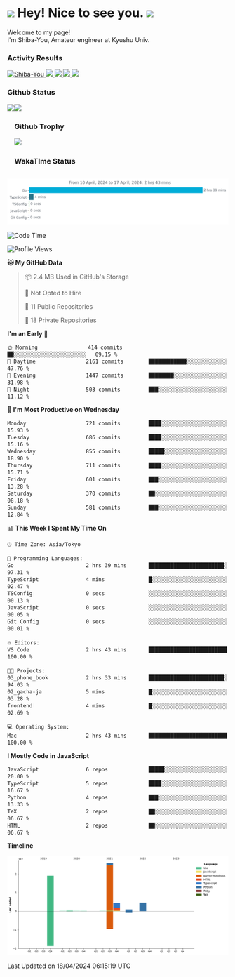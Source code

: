 <h1>
  <img src="https://emojis.slackmojis.com/emojis/images/1531849430/4246/blob-sunglasses.gif?1531849430" width="30"/> 
  Hey! Nice to see you.
  <img src="https://emojis.slackmojis.com/emojis/images/1531849430/4246/blob-sunglasses.gif?1531849430" width="30"/> 
</h1>
<p>
  Welcome to my page! <br />
  I'm Shiba-You, Amateur engineer at Kyushu Univ.
</p>


<h3>
  Activity Results
</h3>
<p align="left"> 
  <!--   GitHub  -->
  <a href="https://github.com/Shiba-You/Shiba-You/">
    <img src="https://komarev.com/ghpvc/?username=Shiba-You" alt="Shiba-You" />
  </a>
  <a href="https://github.com/Shiba-You">
    <img height="20" src="https://img.shields.io/github/followers/Shiba-You?label=follow&logo=github&style=flat" />
  </a>
  
  <!-- Qiita -->
  <a href="http://qiita.com/Shiba-You">
    <img height="20" src="https://qiita-badge.apiapi.app/s/Shiba-You/posts.svg" />
  </a>
  <a href="http://qiita.com/Shiba-You">
    <img height="20" src="https://qiita-badge.apiapi.app/s/Shiba-You/contributions.svg" />
  </a>
  <a href="http://qiita.com/Shiba-You">
    <img height="20" src="https://qiita-badge.apiapi.app/s/Shiba-You/followers.svg" />
  </a>
</p>


<h3>
  Github Status
</h3>
<div>
  <img height="170" align="left" src="https://github-readme-stats.vercel.app/api?username=Shiba-You&theme=tokyonight" />
  <img height="170" src="https://github-readme-stats.vercel.app/api/top-langs/?username=Shiba-You&theme=tokyonight&layout=compact" />
</div>

<h3>
  Github Trophy
</h3>
<div>
  <img width="800" src="https://github-profile-trophy.vercel.app/?username=Shiba-You&theme=tokyonight" />
</div>


<h3>
  WakaTIme Status
</h3>
<img src="https://github.com/Shiba-You/Shiba-You/blob/main/images/stat.svg" alt="Shiba-You WakaTime Activity"/>

<!--START_SECTION:waka-->
![Code Time](http://img.shields.io/badge/Code%20Time-801%20hrs%2035%20mins-blue)

![Profile Views](http://img.shields.io/badge/Profile%20Views-0-blue)

**🐱 My GitHub Data** 

> 📦 2.4 MB Used in GitHub's Storage 
 > 
> 🚫 Not Opted to Hire
 > 
> 📜 11 Public Repositories 
 > 
> 🔑 18 Private Repositories 
 > 
**I'm an Early 🐤** 

```text
🌞 Morning                414 commits         ██░░░░░░░░░░░░░░░░░░░░░░░   09.15 % 
🌆 Daytime                2161 commits        ████████████░░░░░░░░░░░░░   47.76 % 
🌃 Evening                1447 commits        ████████░░░░░░░░░░░░░░░░░   31.98 % 
🌙 Night                  503 commits         ███░░░░░░░░░░░░░░░░░░░░░░   11.12 % 
```
📅 **I'm Most Productive on Wednesday** 

```text
Monday                   721 commits         ████░░░░░░░░░░░░░░░░░░░░░   15.93 % 
Tuesday                  686 commits         ████░░░░░░░░░░░░░░░░░░░░░   15.16 % 
Wednesday                855 commits         █████░░░░░░░░░░░░░░░░░░░░   18.90 % 
Thursday                 711 commits         ████░░░░░░░░░░░░░░░░░░░░░   15.71 % 
Friday                   601 commits         ███░░░░░░░░░░░░░░░░░░░░░░   13.28 % 
Saturday                 370 commits         ██░░░░░░░░░░░░░░░░░░░░░░░   08.18 % 
Sunday                   581 commits         ███░░░░░░░░░░░░░░░░░░░░░░   12.84 % 
```


📊 **This Week I Spent My Time On** 

```text
🕑︎ Time Zone: Asia/Tokyo

💬 Programming Languages: 
Go                       2 hrs 39 mins       ████████████████████████░   97.31 % 
TypeScript               4 mins              █░░░░░░░░░░░░░░░░░░░░░░░░   02.47 % 
TSConfig                 0 secs              ░░░░░░░░░░░░░░░░░░░░░░░░░   00.13 % 
JavaScript               0 secs              ░░░░░░░░░░░░░░░░░░░░░░░░░   00.05 % 
Git Config               0 secs              ░░░░░░░░░░░░░░░░░░░░░░░░░   00.01 % 

🔥 Editors: 
VS Code                  2 hrs 43 mins       █████████████████████████   100.00 % 

🐱‍💻 Projects: 
03_phone_book            2 hrs 33 mins       ████████████████████████░   94.03 % 
02_gacha-ja              5 mins              █░░░░░░░░░░░░░░░░░░░░░░░░   03.28 % 
frontend                 4 mins              █░░░░░░░░░░░░░░░░░░░░░░░░   02.69 % 

💻 Operating System: 
Mac                      2 hrs 43 mins       █████████████████████████   100.00 % 
```

**I Mostly Code in JavaScript** 

```text
JavaScript               6 repos             █████░░░░░░░░░░░░░░░░░░░░   20.00 % 
TypeScript               5 repos             ████░░░░░░░░░░░░░░░░░░░░░   16.67 % 
Python                   4 repos             ███░░░░░░░░░░░░░░░░░░░░░░   13.33 % 
TeX                      2 repos             ██░░░░░░░░░░░░░░░░░░░░░░░   06.67 % 
HTML                     2 repos             ██░░░░░░░░░░░░░░░░░░░░░░░   06.67 % 
```



**Timeline**

![Lines of Code chart](https://raw.githubusercontent.com/Shiba-You/Shiba-You/main/assets/bar_graph.png)


 Last Updated on 18/04/2024 06:15:19 UTC
<!--END_SECTION:waka-->
